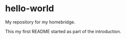 # hello-world
My repository for my homebridge.

This my first README started as part of the introduction. 
